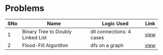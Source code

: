 # Problems

SNo | Name | Logic Used | Link |
----|------|------------|------|
1 | Binary Tree to Doubly Linked List | dll connections: 4 cases | [view](tree_to_DLL.cpp)
2 | Flood-Fill Algorithm | dfs on a graph | [view](flood_fill.cpp) 